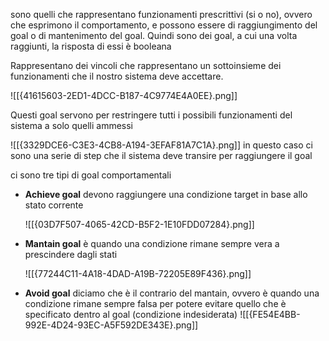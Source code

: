 sono quelli che rappresentano funzionamenti prescrittivi (si o no), ovvero che esprimono il comportamento, e possono essere di raggiungimento del goal o di mantenimento del goal. Quindi sono dei goal, a cui una volta raggiunti, la risposta di essi è booleana

Rappresentano dei vincoli che rappresentano un sottoinsieme dei funzionamenti che il nostro sistema deve accettare.

![[{41615603-2ED1-4DCC-B187-4C9774E4A0EE}.png]]

Questi goal servono per restringere tutti i possibili funzionamenti del sistema a solo quelli ammessi

![[{3329DCE6-C3E3-4CB8-A194-3EFAF81A7C1A}.png]]
in questo caso ci sono una serie di step che il sistema deve transire per raggiungere il goal

ci sono tre tipi di goal comportamentali
- __Achieve goal__
	devono raggiungere una condizione target in base allo stato corrente
	
	![[{03D7F507-4065-42CD-B5F2-1E10FDD07284}.png]]
- __Mantain goal__
	è quando una condizione rimane sempre vera a prescindere dagli stati
	
	![[{77244C11-4A18-4DAD-A19B-72205E89F436}.png]]
- __Avoid goal__
	diciamo che è il contrario del mantain, ovvero è quando una condizione rimane sempre falsa per potere evitare quello che è specificato dentro al goal (condizione indesiderata)
	![[{FE54E4BB-992E-4D24-93EC-A5F592DE343E}.png]]